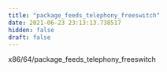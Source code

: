 ```yaml
---
title: "package_feeds_telephony_freeswitch"
date: 2021-06-23 23:13:13.738517
hidden: false
draft: false
---
```


x86/64/package_feeds_telephony_freeswitch

